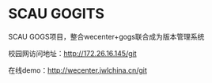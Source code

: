 # SCAU GOGITS

SCAU GOGS项目，整合wecenter+gogs联合成为版本管理系统

校园网访问地址：http://172.26.16.145/git

在线demo：http://wecenter.jwlchina.cn/git

